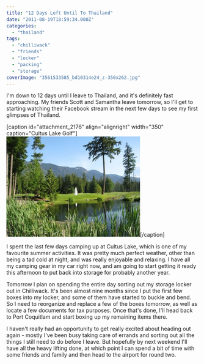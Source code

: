 ```yaml
---
title: "12 Days Left Until To Thailand"
date: "2011-08-19T18:59:34.000Z"
categories: 
  - "thailand"
tags: 
  - "chilliwack"
  - "friends"
  - "locker"
  - "packing"
  - "storage"
coverImage: "3561533585_bd10314e24_z-350x262.jpg"
---
```


I'm down to 12 days until I leave to Thailand, and it's definitely fast approaching. My friends Scott and Samantha leave tomorrow, so I'll get to starting watching their Facebook stream in the next few days to see my first glimpses of Thailand.

\[caption id="attachment\_2176" align="alignright" width="350" caption="Cultus Lake Golf"\][![](images/3561533585_bd10314e24_z-350x262.jpg "Cultus Lake")](http://www.migratorynerd.com/wordpress/wp-content/uploads/2011/08/3561533585_bd10314e24_z.jpg)\[/caption\]

I spent the last few days camping up at Cultus Lake, which is one of my favourite summer activities. It was pretty much perfect weather, other than being a tad cold at night, and was really enjoyable and relaxing. I have all my camping gear in my car right now, and am going to start getting it ready this afternoon to put back into storage for probably another year.

Tomorrow I plan on spending the entire day sorting out my storage locker out in Chilliwack. It's been almost nine months since I put the first few boxes into my locker, and some of them have started to buckle and bend. So I need to reorganize and replace a few of the boxes tomorrow, as well as locate a few documents for tax purposes. Once that's done, I'll head back to Port Coquitlam and start boxing up my remaining items there.

I haven't really had an opportunity to get really excited about heading out again - mostly I've been busy taking care of errands and sorting out all the things I still need to do before I leave. But hopefully by next weekend I'll have all the heavy lifting done, at which point I can spend a bit of time with some friends and family and then head to the airport for round two.
